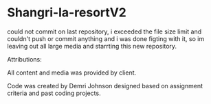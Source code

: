 # Shangri-la-resortV2
could not commit on last repository, i exceeded the file size limit and couldn't push or commit anything and i was done figting with it, so im leaving out all large media and starrting this new repository.


Attributions:

All content and media was provided by client. 

Code was created by Demri Johnson designed based on assignment criteria and past coding projects.
